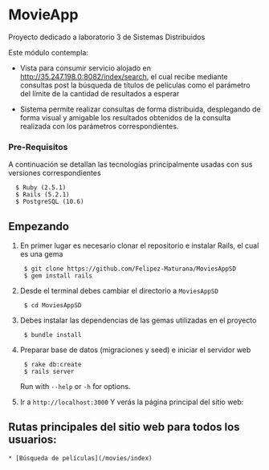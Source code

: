 # MovieApp

Proyecto dedicado a laboratorio 3 de Sistemas Distribuidos

Este módulo contempla:

* Vista para consumir servicio alojado en http://35.247.198.0:8082/index/search, el cual recibe mediante consultas post la búsqueda de títulos de películas como el parámetro del límite de la cantidad de resultados a esperar

* Sistema permite realizar consultas de forma distribuida, desplegando de forma visual y amigable los resultados obtenidos de la consulta realizada con los parámetros correspondientes.


### Pre-Requisitos

A continuación se detallan las tecnologías principalmente usadas con sus versiones correspondientes
```
  $ Ruby (2.5.1)
  $ Rails (5.2.1)
  $ PostgreSQL (10.6)
```


## Empezando

1. En primer lugar es necesario clonar el repositorio e instalar Rails, el cual es una gema

        $ git clone https://github.com/Felipez-Maturana/MoviesAppSD
        $ gem install rails

2. Desde el terminal debes cambiar el directorio a `MoviesAppSD`

        $ cd MoviesAppSD


3. Debes instalar las dependencias de las gemas utilizadas en el proyecto

        $ bundle install

4. Preparar base de datos (migraciones y seed) e iniciar el servidor web

        $ rake db:create
        $ rails server

      Run with `--help` or `-h` for options.

5. Ir a `http://localhost:3000` Y verás la página principal del sitio web:


## Rutas principales del sitio web para todos los usuarios:
    * [Búsqueda de películas](/movies/index)
    
